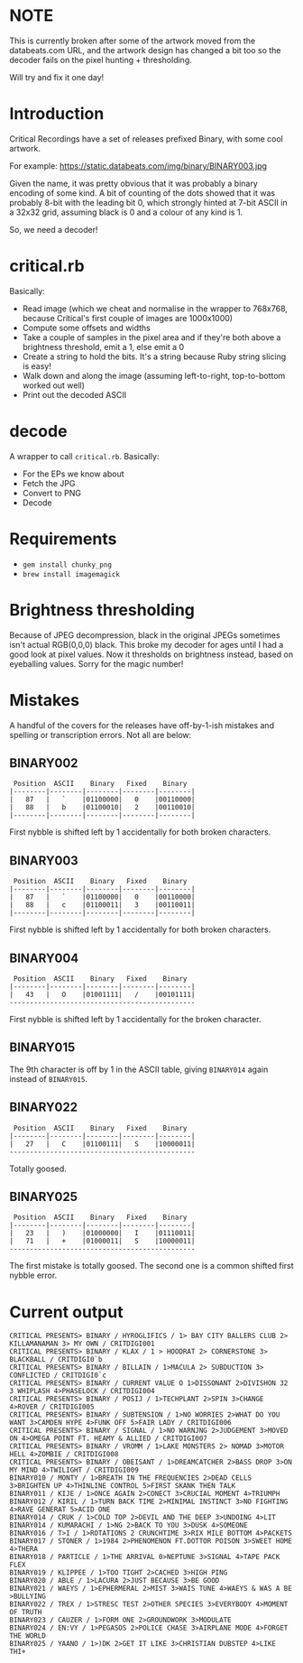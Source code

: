 # NOTE

This is currently broken after some of the artwork moved from the databeats.com URL, and the artwork design has changed a bit too so the decoder fails on the pixel hunting + thresholding.

Will try and fix it one day!

# Introduction

Critical Recordings have a set of releases prefixed Binary, with some cool artwork.

For example: https://static.databeats.com/img/binary/BINARY003.jpg

Given the name, it was pretty obvious that it was probably a binary encoding of some kind. A bit of counting of the dots showed that it was probably 8-bit with the leading bit 0, which strongly hinted at 7-bit ASCII in a 32x32 grid, assuming black is 0 and a colour of any kind is 1.

So, we need a decoder!

# critical.rb

Basically:

* Read image (which we cheat and normalise in the wrapper to 768x768, because Critical's first couple of images are 1000x1000)
* Compute some offsets and widths
* Take a couple of samples in the pixel area and if they're both above a brightness threshold, emit a 1, else emit a 0
* Create a string to hold the bits. It's a string because Ruby string slicing is easy!
* Walk down and along the image (assuming left-to-right, top-to-bottom worked out well)
* Print out the decoded ASCII

# decode

A wrapper to call `critical.rb`. Basically:

* For the EPs we know about
* Fetch the JPG
* Convert to PNG
* Decode

# Requirements

* `gem install chunky_png`
* `brew install imagemagick`

# Brightness thresholding

Because of JPEG decompression, black in the original JPEGs sometimes isn't actual RGB(0,0,0) black. This broke my decoder for ages until I had a good look at pixel values. Now it thresholds on brightness instead, based on eyeballing values. Sorry for the magic number!

# Mistakes

A handful of the covers for the releases have off-by-1-ish mistakes and spelling or transcription errors. Not all are below:

## BINARY002

```
 Position  ASCII    Binary   Fixed    Binary 
|--------|--------|--------|--------|--------|
|   87   |   `    |01100000|   0    |00110000|
|   88   |   b    |01100010|   2    |00110010|
|--------|--------|--------|--------|--------|
```

First nybble is shifted left by 1 accidentally for both broken characters.

## BINARY003

```
 Position  ASCII    Binary   Fixed    Binary 
|--------|--------|--------|--------|--------|
|   87   |   `    |01100000|   0    |00110000|
|   88   |   c    |01100011|   3    |00110011|
|--------|--------|--------|--------|--------|
```

First nybble is shifted left by 1 accidentally for both broken characters.

## BINARY004

```
 Position  ASCII    Binary   Fixed    Binary 
|--------|--------|--------|--------|--------|
|   43   |   O    |01001111|   /    |00101111|
----------------------------------------------
```

First nybble is shifted left by 1 accidentally for the broken character.

## BINARY015

The 9th character is off by 1 in the ASCII table, giving `BINARY014` again instead of `BINARY015`.

## BINARY022

```
 Position  ASCII    Binary   Fixed    Binary
|--------|--------|--------|--------|--------|
|   27   |   C    |01100111|   S    |10000011|
----------------------------------------------
```

Totally goosed.

## BINARY025

```
 Position  ASCII    Binary   Fixed    Binary
|--------|--------|--------|--------|--------|
|   23   |   )    |01000000|   I    |01110011|
|   71   |   +    |01000011|   S    |10000011|
----------------------------------------------
```

The first mistake is totally goosed. The second one is a common shifted first nybble error.

# Current output
```
CRITICAL PRESENTS> BINARY / HYROGLIFICS / 1> BAY CITY BALLERS CLUB 2> KILLAMANAMAN 3> MY OWN / CRITDIGI001
CRITICAL PRESENTS> BINARY / KLAX / 1 > HOODRAT 2> CORNERSTONE 3> BLACKBALL / CRITDIGI0`b
CRITICAL PRESENTS> BINARY / BILLAIN / 1>MACULA 2> SUBDUCTION 3> CONFLICTED / CRITDIGI0`c
CRITICAL PRESENTS> BINARY / CURRENT VALUE O 1>DISSONANT 2>DIVISHON 32 3 WHIPLASH 4>PHASELOCK / CRITDIGI004
CRITICAL PRESENTS> BINARY / POSIJ / 1>TECHPLANT 2>SPIN 3>CHANGE 4>ROVER / CRITDIGI005
CRITICAL PRESENTS> BINARY / SUBTENSION / 1>NO WORRIES 2>WHAT DO YOU WANT 3>CAMDEN HYPE 4>FUNK OFF 5>FAIR LADY / CRITDIGI006
CRITICAL PRESENTS> BINARY / SIGNAL / 1>NO WARNJNG 2>JUDGEMENT 3>MOVED ON 4>OMEGA POINT FT. HEAMY & ALLIED / CRITDIGI007
CRITICAL PRESENTS> BINARY / VROMM / 1>LAKE MONSTERS 2> NOMAD 3>MOTOR HELL 4>ZOMBIE / CRITDIGI008
CRITICAL PRESENTS> BINARY / OBEISANT / 1>DREAMCATCHER 2>BASS DROP 3>ON MY MIND 4>TWILIGHT / CRITDIGI009
BINARY010 / MONTY / 1>BREATH IN THE FREQUENCIES 2>DEAD CELLS 3>BRIGHTEN UP 4>THINLINE CONTROL 5>FIRST SKANK THEN TALK
BINARY011 / KIJE / 1>ONCE AGAIN 2>CONECT 3>CRUCIAL MOMENT 4>TRIUMPH
BINARY012 / KIRIL / 1>TURN BACK TIME 2>MINIMAL INSTINCT 3>NO FIGHTING 4>RAVE GENERAT 5>ACID ONE
BINARY014 / CRUK / 1>COLD TOP 2>DEVIL AND THE DEEP 3>UNDOING 4>LIT
BINARY014 / KUMARACHI / 1>NG 2>BACK TO YOU 3>DUSK 4>SOMEONE
BINARY016 / T>I / 1>ROTATIONS 2 CRUNCHTIME 3>RIX MILE BOTTOM 4>PACKETS
BINARY017 / STONER / 1>1984 2>PHENOMENON FT.DOTTOR POISON 3>SWEET HOME 4>THERA
BINARY018 / PARTICLE / 1>THE ARRIVAL 0>NEPTUNE 3>SIGNAL 4>TAPE PACK FLEX
BINARY019 / KLIPPEE / 1>TOO TIGHT 2>CACHED 3>HIGH PING
BINARY020 / ABLE / 1>LACURA 2>JUST BECAUSE 3>BE GOOD
BINARY021 / WAEYS / 1>EPHERMERAL 2>MIST 3>WAIS TUNE 4>WAEYS & WAS A BE >BULLYING
BINARY022 / TREX / 1>STRESC TEST 2>OTHER SPECIES 3>EVERYBODY 4>MOMENT OF TRUTH
BINARY023 / CAUZER / 1>FORM ONE 2>GROUNDWORK 3>MODULATE
BINARY024 / EN:VY / 1>PEGASOS 2>POLICE CHASE 3>AIRPLANE MODE 4>FORGET THE WORLD
BINARY025 / YAANO / 1>)DK 2>GET IT LIKE 3>CHRISTIAN DUBSTEP 4>LIKE THI+
```
